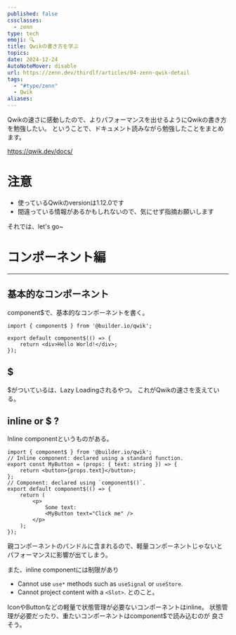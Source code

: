 ```yaml
---
published: false
cssclasses:
  - zenn
type: tech
emoji: 🔍
title: Qwikの書き方を学ぶ
topics: 
date: 2024-12-24
AutoNoteMover: disable
url: https://zenn.dev/thirdlf/articles/04-zenn-qwik-detail
tags:
  - "#type/zenn"
  - Qwik
aliases:
---
```

Qwikの速さに感動したので、よりパフォーマンスを出せるようにQwikの書き方を勉強したい。
ということで、ドキュメント読みながら勉強したことをまとめます。

https://qwik.dev/docs/

# 注意
- 使っているQwikのversionは1.12.0です
- 間違っている情報があるかもしれないので、気にせず指摘お願いします

それでは、let's go~

# コンポーネント編
---
## 基本的なコンポーネント

component$で、基本的なコンポーネントを書く。
```tsx
import { component$ } from '@builder.io/qwik';

export default component$(() => {
	return <div>Hello World!</div>;
});

```

## $
$がついているは、Lazy Loadingされるやつ。
これがQwikの速さを支えている。

## inline or $ ?
Inline componentというものがある。
```tsx
import { component$ } from '@builder.io/qwik'; 
// Inline component: declared using a standard function.
export const MyButton = (props: { text: string }) => {
	return <button>{props.text}</button>;
};
// Component: declared using `component$()`.
export default component$(() => {
	return (
		<p> 
			Some text:
			<MyButton text="Click me" />
		</p> 
	);
});

```
親コンポーネントのバンドルに含まれるので、軽量コンポーネントじゃないと
パフォーマンスに影響が出てしまう。

また、inline componentには制限があり
- Cannot use `use*` methods such as `useSignal` or `useStore`.
- Cannot project content with a `<Slot>`.
とのこと。

IconやButtonなどの軽量で状態管理が必要ないコンポーネントはinline。
状態管理が必要だったり、重たいコンポーネントはcomponent$で読み込むのが
良さそう。


